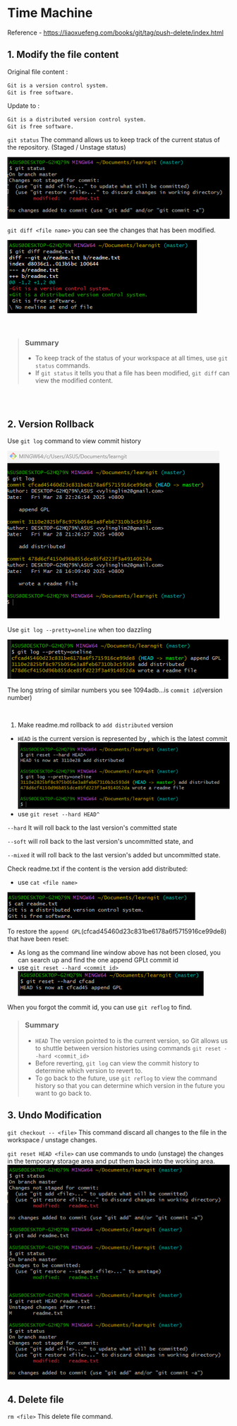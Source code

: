 # Time Machine
Reference - https://liaoxuefeng.com/books/git/tag/push-delete/index.html
## 1. Modify the file content
Original file content :
```
Git is a version control system.
Git is free software.
```
Update to :
```
Git is a distributed version control system.
Git is free software.
```

`git status` The command allows us to keep track of the current status of the repository. (Staged / Unstage status)

![git status](/Git/image/Screenshot-2025-03-28-165528.png)


`git diff <file name>` you can see the changes that has been modified.

![git diff](/Git/image/Screenshot-2025-03-28-165900.png)

</br>

> ### Summary  
> - To keep track of the status of your workspace at all times, use `git status` commands.
> - If `git status` it tells you that a file has been modified, `git diff` can view the modified content.

</br></br>

## 2. Version Rollback
Use `git log` command to view commit history

![git log](/Git/image/Screenshot-2025-03-28-222820.png)

Use `git log --pretty=oneline` when too dazzling

![git log](/Git/image/Screenshot-2025-03-28-224029.png)

The long string of similar numbers you see 1094adb...is `commit id`(version number)

<br>

1. Make readme.md rollback to `add distributed` version
- `HEAD` is the current version is represented by , which is the latest commit
![img](/Git/image/Screenshot-2025-03-28-225249.png)
- use `git reset --hard HEAD^`

`--hard` It will roll back to the last version's committed state

`--soft` will roll back to the last version's uncommitted state, and 

`--mixed` it will roll back to the last version's added but uncommitted state.

Check readme.txt if the content is the version add distributed:
- use `cat <file name>`

![img](/Git/image/Screenshot-2025-03-29-003913.png)

To restore the `append GPL`(cfcad45460d23c831be6178a6f5715916ce99de8) that have been reset:
- As long as the command line window above has not been closed, you can search up and find the one append GPLt commit id
- use `git reset --hard <commit id>` ![img](/Git/image/Screenshot-2025-03-29-004556.png)

When you forgot the commit id, you can use `git reflog` to find.

> ### Summary
> - `HEAD` The version pointed to is the current version, so Git allows us to shuttle between version histories using commands `git reset --hard <commit_id>`
> - Before reverting, `git log` can view the commit history to determine which version to revert to.
> - To go back to the future, use `git reflog` to view the command history so that you can determine which version in the future you want to go back to.


## 3. Undo Modification
`git checkout -- <file>` This command discard all changes to the file in the workspace / unstage changes.

`git reset HEAD <file>` can use commands to undo (unstage) the changes in the temporary storage area and put them back into the working area.
![img](/Git/image/Screenshot-2025-03-29-122828.png)


## 4. Delete file
`rm <file>` This delete file command.


 